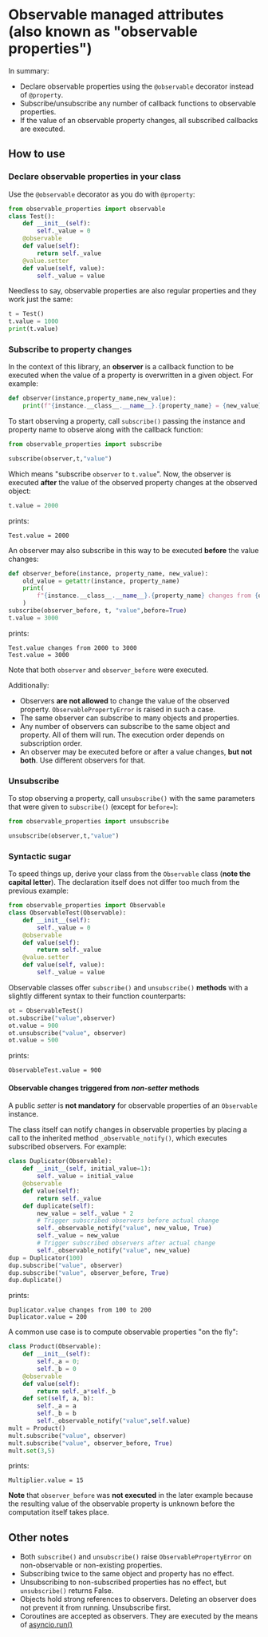 # Observable managed attributes (also known as "observable properties")

In summary:

- Declare observable properties using the `@observable` decorator instead of `@property`.
- Subscribe/unsubscribe any number of callback functions to observable properties.
- If the value of an observable property changes, all subscribed callbacks are executed.

## How to use

### Declare observable properties in your class

Use the `@observable` decorator as you do with `@property`:

```python
from observable_properties import observable
class Test():
    def __init__(self):
        self._value = 0
    @observable
    def value(self):
        return self._value
    @value.setter
    def value(self, value):
        self._value = value
```

Needless to say, observable properties are also regular properties and they work just the same:

```python
t = Test()
t.value = 1000
print(t.value)
```

### Subscribe to property changes

In the context of this library, an **observer** is a callback function to be executed
when the value of a property is overwritten in a given object. For example:

```python
def observer(instance,property_name,new_value):
    print(f"{instance.__class__.__name__}.{property_name} = {new_value}")
```

To start observing a property, call `subscribe()` passing the instance and property name to observe along with the callback function:

```python
from observable_properties import subscribe

subscribe(observer,t,"value")
```

Which means "subscribe `observer` to `t.value`".
Now, the observer is executed **after** the value of the observed property changes at the observed object:

```python
t.value = 2000
```

prints:

```text
Test.value = 2000
```

An observer may also subscribe in this way to be executed **before** the value changes:

```python
def observer_before(instance, property_name, new_value):
    old_value = getattr(instance, property_name)
    print(
        f"{instance.__class__.__name__}.{property_name} changes from {old_value} to {new_value}"
    )
subscribe(observer_before, t, "value",before=True)
t.value = 3000
```

prints:

```text
Test.value changes from 2000 to 3000
Test.value = 3000
```

Note that both `observer` and `observer_before` were executed.

Additionally:

- Observers **are not allowed** to change the value of the observed property.
  `ObservablePropertyError` is raised in such a case.
- The same observer can subscribe to many objects and properties.
- Any number of observers can subscribe to the same object and property.
  All of them will run. The execution order depends on subscription order.
- An observer may be executed before or after a value changes, **but not both**.
  Use different observers for that.

### Unsubscribe

To stop observing a property, call `unsubscribe()` with the same parameters that were given to `subscribe()` (except for `before=`):

```python
from observable_properties import unsubscribe

unsubscribe(observer,t,"value")
```

### Syntactic sugar

To speed things up, derive your class from the `Observable` class (**note the capital letter**).
The declaration itself does not differ too much from the previous example:

```python
from observable_properties import Observable
class ObservableTest(Observable):
    def __init__(self):
        self._value = 0
    @observable
    def value(self):
        return self._value
    @value.setter
    def value(self, value):
        self._value = value
```

Observable classes offer `subscribe()` and `unsubscribe()` **methods** with a slightly different
syntax to their function counterparts:

```python
ot = ObservableTest()
ot.subscribe("value",observer)
ot.value = 900
ot.unsubscribe("value", observer)
ot.value = 500
```

prints:

```text
ObservableTest.value = 900
```

#### Observable changes triggered from *non-setter* methods

A public *setter* is **not mandatory** for observable properties of an `Observable` instance.

The class itself can notify changes in observable properties by placing a call to the inherited method `_observable_notify()`,
which executes subscribed observers. For example:

```python
class Duplicator(Observable):
    def __init__(self, initial_value=1):
        self._value = initial_value
    @observable
    def value(self):
        return self._value
    def duplicate(self):
        new_value = self._value * 2
        # Trigger subscribed observers before actual change
        self._observable_notify("value", new_value, True)
        self._value = new_value
        # Trigger subscribed observers after actual change
        self._observable_notify("value", new_value)
dup = Duplicator(100)
dup.subscribe("value", observer)
dup.subscribe("value", observer_before, True)
dup.duplicate()
```

prints:

```text
Duplicator.value changes from 100 to 200
Duplicator.value = 200
```

A common use case is to compute observable properties "on the fly":

```python
class Product(Observable):
    def __init__(self):
        self._a = 0;
        self._b = 0
    @observable
    def value(self):
        return self._a*self._b
    def set(self, a, b):
        self._a = a
        self._b = b
        self._observable_notify("value",self.value)
mult = Product()
mult.subscribe("value", observer)
mult.subscribe("value", observer_before, True)
mult.set(3,5)
```

prints:

```text
Multiplier.value = 15
```

**Note** that `observer_before` was **not executed** in the later example
because the resulting value of the observable property is unknown before the computation itself takes place.

## Other notes

- Both `subscribe()` and `unsubscribe()` raise `ObservablePropertyError` on non-observable
  or non-existing properties.
- Subscribing twice to the same object and property has no effect.
- Unsubscribing to non-subscribed properties has no effect, but `unsubscribe()` returns False.
- Objects hold strong references to observers. Deleting an observer does not
  prevent it from running. Unsubscribe first.
- Coroutines are accepted as observers. They are executed by the means of
  [asyncio.run()](https://docs.python.org/3/library/asyncio-runner.html#asyncio.run)
